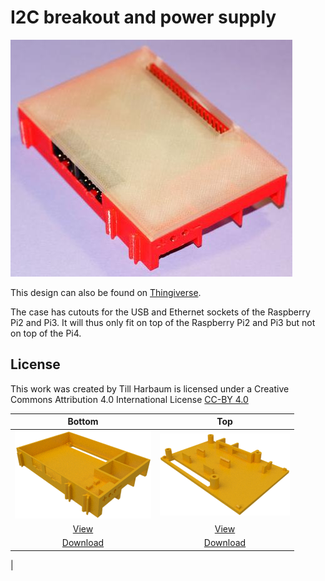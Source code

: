 # I2C breakout and power supply

<img src="./images/pi2c.jpg"/>

This design can also be found on
[Thingiverse](https://www.thingiverse.com/thing:3478004).

The case has cutouts for the USB and Ethernet sockets of the
Raspberry Pi2 and Pi3. It will thus only fit on top of the
Raspberry Pi2 and Pi3 but not on top of the Pi4.


## License

This work was created by Till Harbaum is licensed under a Creative Commons Attribution 4.0 International License
[CC-BY 4.0](https://creativecommons.org/licenses/by/4.0/)


| Bottom | Top |
|:---:|:---:|
| ![Bottom](./images/TX-Pi2C_Wanne.png) | ![Top 3.5"](./images/TX-Pi2C_Deckel.png) |
| [View](TX-Pi2C_Wanne.stl) | [View](TX-Pi2C_Deckel.stl) |
| [Download](TX-Pi2C_Wanne.stl?raw=true) | [Download](TX-Pi2C_Deckel.stl?raw=true) |
|
